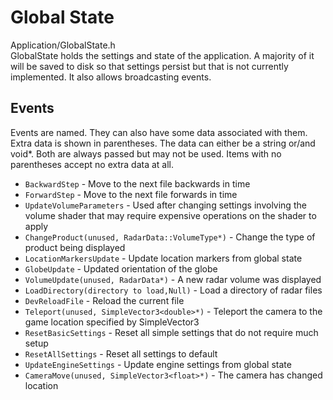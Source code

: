 # Global State
Application/GlobalState.h  
GlobalState holds the settings and state of the application. A majority of it will be saved to disk so that settings persist but that is not currently implemented. It also allows broadcasting events.

## Events
Events are named. They can also have some data associated with them. Extra data is shown in parentheses. The data can either be a string or/and void*. Both are always passed but may not be used. Items with no parentheses accept no extra data at all.
* `BackwardStep` - Move to the next file backwards in time
* `ForwardStep` - Move to the next file forwards in time
* `UpdateVolumeParameters` - Used after changing settings involving the volume shader that may require expensive operations on the shader to apply
* `ChangeProduct(unused, RadarData::VolumeType*)` - Change the type of product being displayed
* `LocationMarkersUpdate` - Update location markers from global state
* `GlobeUpdate` - Updated orientation of the globe
* `VolumeUpdate(unused, RadarData*)` - A new radar volume was displayed
* `LoadDirectory(directory to load,Null)` - Load a directory of radar files
* `DevReloadFile` - Reload the current file
* `Teleport(unused, SimpleVector3<double>*)` - Teleport the camera to the game location specified by SimpleVector3
* `ResetBasicSettings` - Reset all simple settings that do not require much setup
* `ResetAllSettings` - Reset all settings to default
* `UpdateEngineSettings` - Update engine settings from global state
* `CameraMove(unused, SimpleVector3<float>*)` - The camera has changed location